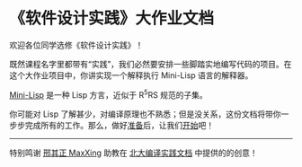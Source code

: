 # 《软件设计实践》大作业文档

欢迎各位同学选修《软件设计实践》！

既然课程名字里都带有“实践”，我们必然要安排一些脚踏实地编写代码的项目。在这个大作业项目中，你讲实现一个解释执行 Mini-Lisp 语言的解释器。

[Mini-Lisp](https://pku-software.github.io/mini-lisp-spec) 是一种 Lisp 方言，近似于 R<sup>5</sup>RS 规范的子集。

<ClientOnly>
  <MiniLisp />
</ClientOnly>

你可能对 Lisp 了解甚少，对编译原理也不熟悉；但是没关系，这份文档将带你一步步完成所有的工作。那么，做好[准备](./preface/prerequisites)后，让我们[开始](./levels/0)吧！

-----

特别鸣谢 [邢其正 MaxXing](https://github.com/MaxXSoft) 助教在 [北大编译实践文档](https://pku-minic.github.io/online-doc/) 中提供的的创意！
